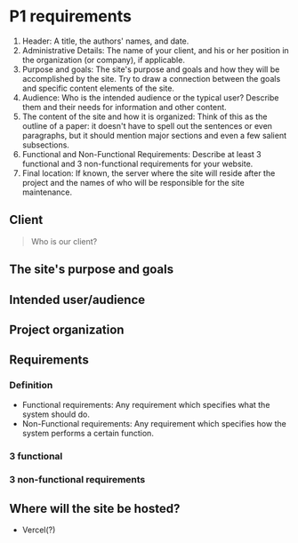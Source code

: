 # P1 requirements

1. Header: A title, the authors' names, and date.
2. Administrative Details: The name of your client, and his or her position in the
organization (or company), if applicable.
3. Purpose and goals: The site's purpose and goals and how they will be accomplished by
the site. Try to draw a connection between the goals and specific content elements of the
site.
4. Audience: Who is the intended audience or the typical user? Describe them and their
needs for information and other content.
5. The content of the site and how it is organized: Think of this as the outline of a paper:
it doesn't have to spell out the sentences or even paragraphs, but it should mention major
sections and even a few salient subsections.
6. Functional and Non-Functional Requirements: Describe at least 3 functional and 3
non-functional requirements for your website.
7. Final location: If known, the server where the site will reside after the project and the
names of who will be responsible for the site maintenance.

## Client

> Who is our client?

## The site's purpose and goals

## Intended user/audience

## Project organization

## Requirements

### Definition

- Functional requirements: Any requirement which specifies what the system should
do.
- Non-Functional requirements: Any requirement which specifies how the system
performs a certain function.

### 3 functional

### 3 non-functional requirements

## Where will the site be hosted?

- Vercel(?)

